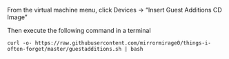 From the virtual machine menu, click Devices -> “Insert Guest Additions CD Image” 

Then execute the following command in a terminal
```
curl -o- https://raw.githubusercontent.com/mirrormirage0/things-i-often-forget/master/guestadditions.sh | bash
```
